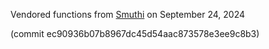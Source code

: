 Vendored functions from [Smuthi](https://gitlab.com/AmosEgel/smuthi) on September 24, 2024 

(commit ec90936b07b8967dc45d54aac873578e3ee9c8b3)
